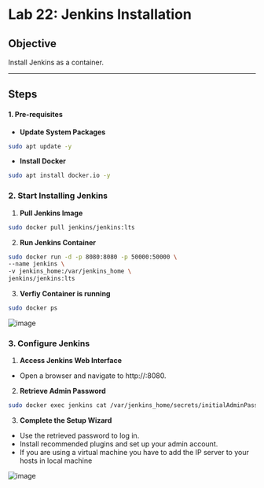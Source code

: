 # Lab 22: Jenkins Installation  

## Objective  

Install Jenkins as a container.  

---

## Steps  

#### 1. Pre-requisites  

- **Update System Packages**
   
```bash
sudo apt update -y
```
- **Install Docker**
  
```bash
sudo apt install docker.io -y
```
### 2. Start Installing Jenkins

1. **Pull Jenkins Image**
  
```bash
sudo docker pull jenkins/jenkins:lts
```
2. **Run Jenkins Container**

```bash
sudo docker run -d -p 8080:8080 -p 50000:50000 \
--name jenkins \
-v jenkins_home:/var/jenkins_home \
jenkins/jenkins:lts
```
3. **Verfiy Container is running**

```bash
sudo docker ps
```
![image](https://github.com/user-attachments/assets/3e3f5021-916e-4c4a-907d-055f1f6bd587)

### 3. Configure Jenkins

1. **Access Jenkins Web Interface**

- Open a browser and navigate to http://<server-ip>:8080.

2. **Retrieve Admin Password**

```bash
sudo docker exec jenkins cat /var/jenkins_home/secrets/initialAdminPassword
```
3. **Complete the Setup Wizard**

- Use the retrieved password to log in.
- Install recommended plugins and set up your admin account.
- If you are using a virtual machine you have to add the IP server to your hosts in local machine
  
![image](https://github.com/user-attachments/assets/c7156fb9-1d79-452d-b939-549d5af23c7e)
